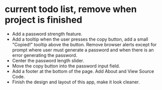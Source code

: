# current todo list, remove when project is finished

- Add a password strength feature.
- Add a tooltip when the user presses the copy button, add a small "Copied!" tooltip above the button. Remove browser alerts except for prompt where user must generate a password and when there is an error generating the password.
- Center the password length slider.
- Move the copy button into the password input field.
- Add a footer at the bottom of the page. Add About and View Source Code.
- Finish the design and layout of this app, make it look cleaner.